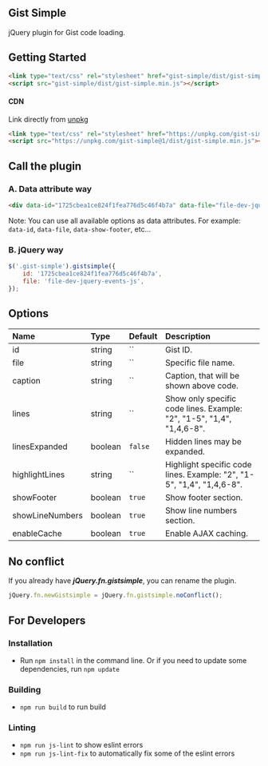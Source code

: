 ## Gist Simple
jQuery plugin for Gist code loading.

## Getting Started

```html
<link type="text/css" rel="stylesheet" href="gist-simple/dist/gist-simple.css">
<script src="gist-simple/dist/gist-simple.min.js"></script>
```

#### CDN
Link directly from [unpkg](https://unpkg.com/)
```html
<link type="text/css" rel="stylesheet" href="https://unpkg.com/gist-simple@1/dist/gist-simple.css">
<script src="https://unpkg.com/gist-simple@1/dist/gist-simple.min.js"></script>
```

## Call the plugin

### A. Data attribute way
```html
<div data-id="1725cbea1ce824f1fea776d5c46f4b7a" data-file="file-dev-jquery-events-js" class="gist-simple"></div>
```
Note: You can use all available options as data attributes. For example: `data-id`, `data-file`, `data-show-footer`, etc...

### B. jQuery way
```javascript
$('.gist-simple').gistsimple({
    id: '1725cbea1ce824f1fea776d5c46f4b7a',
    file: 'file-dev-jquery-events-js',
});
```

## Options
Name | Type | Default | Description
:--- | :--- | :------ | :----------
id | string | `` | Gist ID.
file | string | `` | Specific file name.
caption | string | `` | Caption, that will be shown above code.
lines | string | `` | Show only specific code lines. Example: "2", "1-5", "1,4", "1,4,6-8".
linesExpanded | boolean | `false` | Hidden lines may be expanded.
highlightLines | string | `` | Highlight specific code lines. Example: "2", "1-5", "1,4", "1,4,6-8".
showFooter | boolean | `true` | Show footer section.
showLineNumbers | boolean | `true` | Show line numbers section.
enableCache | boolean | `true` | Enable AJAX caching.

## No conflict
If you already have ***jQuery.fn.gistsimple***, you can rename the plugin.

```javascript
jQuery.fn.newGistsimple = jQuery.fn.gistsimple.noConflict();
```

## For Developers

### Installation
* Run `npm install` in the command line. Or if you need to update some dependencies, run `npm update`

### Building
* `npm run build` to run build

### Linting
* `npm run js-lint` to show eslint errors
* `npm run js-lint-fix` to automatically fix some of the eslint errors
